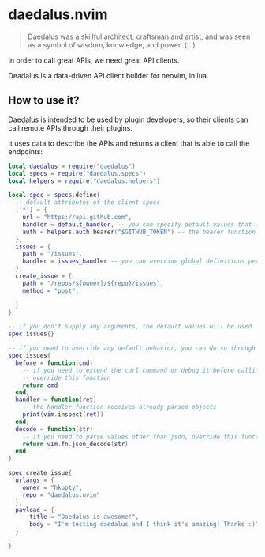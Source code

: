# daedalus.nvim

>  Daedalus was a skillful architect, craftsman and artist, and was seen as a symbol of wisdom, knowledge, and power. (...)

In order to call great APIs, we need great API clients.

Deadalus is a data-driven API client builder for neovim, in lua.

## How to use it?

Daedalus is intended to be used by plugin developers, so their clients can call remote APIs through their plugins.

It uses data to describe the APIs and returns a client that is able to call the endpoints:

```lua
local daedalus = require("daedalus")
local specs = require("daedalus.specs")
local helpers = require("daedalus.helpers")

local spec = specs.define{
  -- default attributes of the client specs
  ['*'] = {
    url = "https://api.github.com",
    handler = default_handler, -- you can specify default values that will be shared for all api specs
    auth = helpers.auth.bearer("$GITHUB_TOKEN") -- the bearer function expands env vars
  },
  issues = {
    path = "/issues",
    handler = issues_handler -- you can override global definitions per-api route
  },
  create_issue = {
    path = "/repos/${owner}/${repo}/issues",
    method = "post",

  }
}

-- if you don't supply any arguments, the default values will be used
spec.issues{}

-- if you need to override any default behavior, you can do so through arguments
spec.issues{
  before = function(cmd)
    -- if you need to extend the curl command or debug it before calling,
    -- override this function
    return cmd
  end,
  handler = function(ret)
    -- the handler function receives already parsed objects
    print(vim.inspect(ret))
  end,
  decode = function(str)
    -- if you need to parse values other than json, override this function
    return vim.fn.json_decode(str)
  end
}

spec.create_issue{
  urlargs = {
    owner = "hkupty",
    repo = "daedalus.nvim"
  },
  payload = {
      title = "Daedalus is awesome!",
      body = "I'm testing daedalus and I think it's amazing! Thanks :)"
  }

}

```
